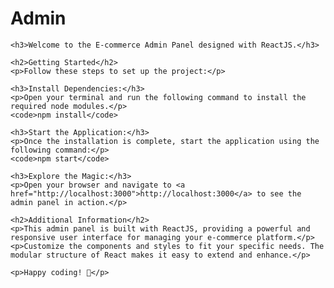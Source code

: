 <h1>Admin</h1>

    <h3>Welcome to the E-commerce Admin Panel designed with ReactJS.</h3>

    <h2>Getting Started</h2>
    <p>Follow these steps to set up the project:</p>

    <h3>Install Dependencies:</h3>
    <p>Open your terminal and run the following command to install the required node modules.</p>
    <code>npm install</code>

    <h3>Start the Application:</h3>
    <p>Once the installation is complete, start the application using the following command:</p>
    <code>npm start</code>

    <h3>Explore the Magic:</h3>
    <p>Open your browser and navigate to <a href="http://localhost:3000">http://localhost:3000</a> to see the admin panel in action.</p>

    <h2>Additional Information</h2>
    <p>This admin panel is built with ReactJS, providing a powerful and responsive user interface for managing your e-commerce platform.</p>
    <p>Customize the components and styles to fit your specific needs. The modular structure of React makes it easy to extend and enhance.</p>

    <p>Happy coding! 🚀</p>

